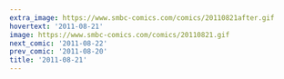 ```yaml
---
extra_image: https://www.smbc-comics.com/comics/20110821after.gif
hovertext: '2011-08-21'
image: https://www.smbc-comics.com/comics/20110821.gif
next_comic: '2011-08-22'
prev_comic: '2011-08-20'
title: '2011-08-21'
---
```


